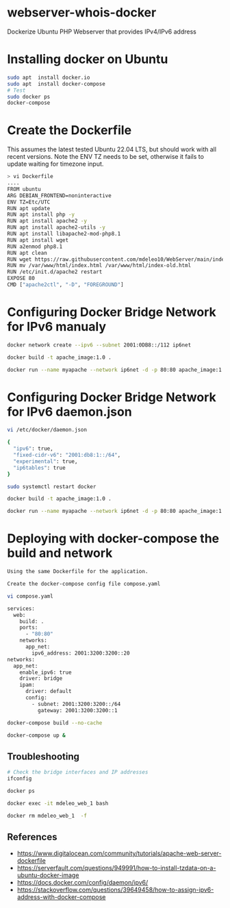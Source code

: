# webserver-whois-docker
Dockerize Ubuntu PHP Webserver that provides IPv4/IPv6 address

# Installing docker on Ubuntu

```bash
sudo apt  install docker.io
sudo apt  install docker-compose
# Test
sudo docker ps
docker-compose
``` 

# Create the Dockerfile

This assumes the latest tested Ubuntu 22.04 LTS, but should work with all recent versions. Note the ENV TZ needs to be set, otherwise it fails to update waiting for timezone input.

```bash
> vi Dockerfile
....
FROM ubuntu
ARG DEBIAN_FRONTEND=noninteractive
ENV TZ=Etc/UTC
RUN apt update
RUN apt install php -y
RUN apt install apache2 -y
RUN apt install apache2-utils -y
RUN apt install libapache2-mod-php8.1
RUN apt install wget 
RUN a2enmod php8.1
RUN apt clean
RUN wget https://raw.githubusercontent.com/mdeleo10/WebServer/main/index.php -O /var/www/html/index.php 
RUN mv /var/www/html/index.html /var/www/html/index-old.html
RUN /etc/init.d/apache2 restart
EXPOSE 80
CMD ["apache2ctl", "-D", "FOREGROUND"]
``` 

# Configuring Docker Bridge Network for IPv6 manualy

```bash
docker network create --ipv6 --subnet 2001:0DB8::/112 ip6net

docker build -t apache_image:1.0 .

docker run --name myapache --network ip6net -d -p 80:80 apache_image:1.0
``` 


# Configuring Docker Bridge Network for IPv6 daemon.json

```bash
vi /etc/docker/daemon.json

{
  "ipv6": true,
  "fixed-cidr-v6": "2001:db8:1::/64",
  "experimental": true,
  "ip6tables": true
}

sudo systemctl restart docker

docker build -t apache_image:1.0 .

docker run --name myapache --network ip6net -d -p 80:80 apache_image:1.0
``` 


# Deploying with docker-compose the build and network

```bash
Using the same Dockerfile for the application.

Create the docker-compose config file compose.yaml

vi compose.yaml

services:
  web:
    build: .
    ports:
      - "80:80"
    networks:
      app_net:
        ipv6_address: 2001:3200:3200::20
networks:
  app_net:
    enable_ipv6: true
    driver: bridge
    ipam:
      driver: default
      config:
        - subnet: 2001:3200:3200::/64
          gateway: 2001:3200:3200::1

docker-compose build --no-cache

docker-compose up &
``` 

## Troubleshooting

```bash
# Check the bridge interfaces and IP addresses
ifconfig 

docker ps

docker exec -it mdeleo_web_1 bash

docker rm mdeleo_web_1  -f 
``` 

## References

* https://www.digitalocean.com/community/tutorials/apache-web-server-dockerfile
* https://serverfault.com/questions/949991/how-to-install-tzdata-on-a-ubuntu-docker-image
* https://docs.docker.com/config/daemon/ipv6/
* https://stackoverflow.com/questions/39649458/how-to-assign-ipv6-address-with-docker-compose
